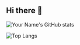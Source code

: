 ## Hi there 👋

![Your Name's GitHub stats](https://github-readme-stats.vercel.app/api?username=Smale-12048867&show_icons=true&theme=radical)

![Top Langs](https://github-readme-stats.vercel.app/api/top-langs/?username=Smale-12048867&layout=compact&theme=radical)

<!--
**Smale-12048867/Smale-12048867** is a ✨ _special_ ✨ repository because its `README.md` (this file) appears on your GitHub profile.

Here are some ideas to get you started:

- 🔭 I’m currently working on ...
- 🌱 I’m currently learning ...
- 👯 I’m looking to collaborate on ...
- 🤔 I’m looking for help with ...
- 💬 Ask me about ...
- 📫 How to reach me: ...
- 😄 Pronouns: ...
- ⚡ Fun fact: ...
-->
